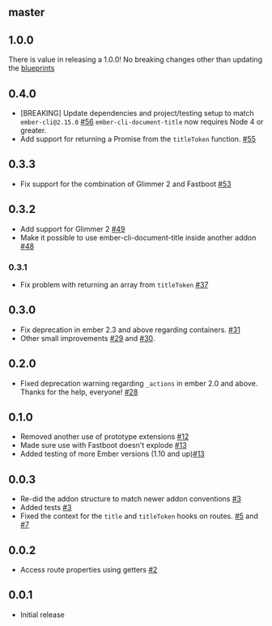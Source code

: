 ## master

## 1.0.0
There is value in releasing a 1.0.0! No breaking changes other than updating the [blueprints](https://github.com/kimroen/ember-cli-document-title/pull/80)

## 0.4.0
+ [BREAKING] Update dependencies and project/testing setup to match `ember-cli@2.15.0` [#56](https://github.com/kimroen/ember-cli-document-title/pull/56)
  `ember-cli-document-title` now requires Node 4 or greater.
+ Add support for returning a Promise from the `titleToken` function. [#55](https://github.com/kimroen/ember-cli-document-title/pull/55)

## 0.3.3
+ Fix support for the combination of Glimmer 2 and Fastboot [#53](https://github.com/kimroen/ember-cli-document-title/pull/53)

## 0.3.2
+ Add support for Glimmer 2 [#49](https://github.com/kimroen/ember-cli-document-title/pull/49)
+ Make it possible to use ember-cli-document-title inside another addon [#48](https://github.com/kimroen/ember-cli-document-title/pull/48)

### 0.3.1
+ Fix problem with returning an array from `titleToken` [#37](https://github.com/kimroen/ember-cli-document-title/pull/37)

## 0.3.0
+ Fix deprecation in ember 2.3 and above regarding containers. [#31](https://github.com/kimroen/ember-cli-document-title/pull/31)
+ Other small improvements [#29](https://github.com/kimroen/ember-cli-document-title/pull/29) and [#30](https://github.com/kimroen/ember-cli-document-title/pull/30).

## 0.2.0
+ Fixed deprecation warning regarding `_actions` in ember 2.0 and above. Thanks for the help, everyone! [#28](https://github.com/kimroen/ember-cli-document-title/pull/28)

## 0.1.0
+ Removed another use of prototype extensions [#12](https://github.com/kimroen/ember-cli-document-title/pull/12)
+ Made sure use with Fastboot doesn't explode [#13](https://github.com/kimroen/ember-cli-document-title/pull/13)
+ Added testing of more Ember versions (1.10 and up)[#13](https://github.com/kimroen/ember-cli-document-title/pull/13)

## 0.0.3
+ Re-did the addon structure to match newer addon conventions [#3](https://github.com/kimroen/ember-cli-document-title/pull/3)
+ Added tests [#3](https://github.com/kimroen/ember-cli-document-title/pull/3)
+ Fixed the context for the `title` and `titleToken` hooks on routes. [#5](https://github.com/kimroen/ember-cli-document-title/pull/5) and [#7](https://github.com/kimroen/ember-cli-document-title/pull/7)

## 0.0.2
+ Access route properties using getters [#2](https://github.com/kimroen/ember-cli-document-title/pull/2)

## 0.0.1
+ Initial release
